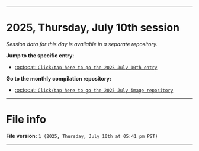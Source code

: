 
***

# 2025, Thursday, July 10th session

_Session data for this day is available in a separate repository._

**Jump to the specific entry:**

- [:octocat: `Click/tap here to go the 2025 July 10th entry`](https://github.com/seanpm2001/SeansLifeArchive_Images_MotorWorld_CarFactory_Y2025_V7/tree/SeansLifeArchive_Images_MotorWorld_CarFactory_Y2025_V7_Main-dev/2025/07_July/10/)

**Go to the monthly compilation repository:**

- [:octocat: `Click/tap here to go the 2025 July image repository`](https://github.com/seanpm2001/SeansLifeArchive_Images_MotorWorld_CarFactory_Y2025_V7/)

***

# File info

**File version:** `1 (2025, Thursday, July 10th at 05:41 pm PST)`

***
